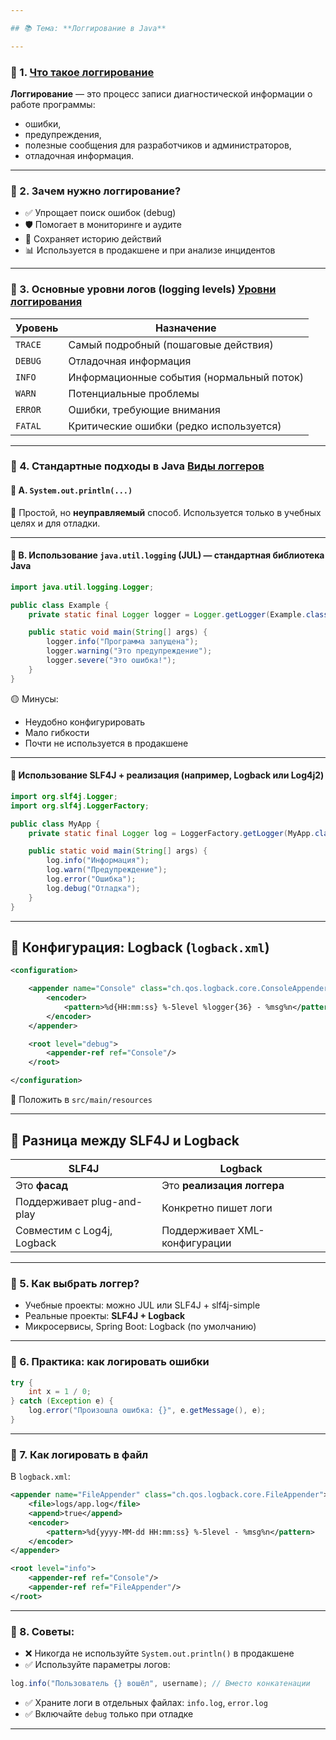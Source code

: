 ```yaml
---

## 📚 Тема: **Логгирование в Java**

---
```


### 🔹 1. [Что такое логгирование](%D0%A7%D1%82%D0%BE%20%D1%82%D0%B0%D0%BA%D0%BE%D0%B5%20%D0%BB%D0%BE%D0%B3%D0%B3%D0%B8%D1%80%D0%BE%D0%B2%D0%B0%D0%BD%D0%B8%D0%B5.md)

**Логгирование** — это процесс записи диагностической информации о работе программы:
- ошибки,
- предупреждения,
- полезные сообщения для разработчиков и администраторов,
- отладочная информация.

---

### 🔹 2. Зачем нужно логгирование?

- ✅ Упрощает поиск ошибок (debug)
- 🛡 Помогает в мониторинге и аудите
- 📜 Сохраняет историю действий
- 📊 Используется в продакшене и при анализе инцидентов

---

### 🔹 3. Основные уровни логов (logging levels) [Уровни логгирования](%D0%A3%D1%80%D0%BE%D0%B2%D0%BD%D0%B8%20%D0%BB%D0%BE%D0%B3%D0%B3%D0%B8%D1%80%D0%BE%D0%B2%D0%B0%D0%BD%D0%B8%D1%8F.md)

| Уровень       | Назначение                                 |
|---------------|---------------------------------------------|
| `TRACE`       | Самый подробный (пошаговые действия)        |
| `DEBUG`       | Отладочная информация                       |
| `INFO`        | Информационные события (нормальный поток)  |
| `WARN`        | Потенциальные проблемы                      |
| `ERROR`       | Ошибки, требующие внимания                  |
| `FATAL`       | Критические ошибки (редко используется)     |

---

### 🔹 4. Стандартные подходы в Java [Виды логгеров](%D0%92%D0%B8%D0%B4%D1%8B%20%D0%BB%D0%BE%D0%B3%D0%B3%D0%B5%D1%80%D0%BE%D0%B2.md)

#### 📌 A. `System.out.println(...)`

🧪 Простой, но **неуправляемый** способ. Используется только в учебных целях и для отладки.

---

#### 📌 B. Использование `java.util.logging` (JUL) — стандартная библиотека Java

```java
import java.util.logging.Logger;

public class Example {
    private static final Logger logger = Logger.getLogger(Example.class.getName());

    public static void main(String[] args) {
        logger.info("Программа запущена");
        logger.warning("Это предупреждение");
        logger.severe("Это ошибка!");
    }
}
```

🟡 Минусы:
- Неудобно конфигурировать
- Мало гибкости
- Почти не используется в продакшене

---

#### 📌  Использование **SLF4J + реализация** (например, Logback или Log4j2)

```java
import org.slf4j.Logger;
import org.slf4j.LoggerFactory;

public class MyApp {
    private static final Logger log = LoggerFactory.getLogger(MyApp.class);

    public static void main(String[] args) {
        log.info("Информация");
        log.warn("Предупреждение");
        log.error("Ошибка");
        log.debug("Отладка");
    }
}
```

---

## 🔧 Конфигурация: Logback (`logback.xml`)

```xml
<configuration>

    <appender name="Console" class="ch.qos.logback.core.ConsoleAppender">
        <encoder>
            <pattern>%d{HH:mm:ss} %-5level %logger{36} - %msg%n</pattern>
        </encoder>
    </appender>

    <root level="debug">
        <appender-ref ref="Console"/>
    </root>

</configuration>
```

📁 Положить в `src/main/resources`

---

## 🔀 Разница между SLF4J и Logback

| SLF4J                         | Logback                         |
|------------------------------|----------------------------------|
| Это **фасад**                | Это **реализация логгера**      |
| Поддерживает plug-and-play   | Конкретно пишет логи            |
| Совместим с Log4j, Logback   | Поддерживает XML-конфигурации   |

---

### 🔹 5. Как выбрать логгер?

- Учебные проекты: можно JUL или SLF4J + slf4j-simple
- Реальные проекты: **SLF4J + Logback**
- Микросервисы, Spring Boot: Logback (по умолчанию)

---

### 🔹 6. Практика: как логировать ошибки

```java
try {
    int x = 1 / 0;
} catch (Exception e) {
    log.error("Произошла ошибка: {}", e.getMessage(), e);
}
```

---

### 🔹 7. Как логировать в файл

В `logback.xml`:

```xml
<appender name="FileAppender" class="ch.qos.logback.core.FileAppender">
    <file>logs/app.log</file>
    <append>true</append>
    <encoder>
        <pattern>%d{yyyy-MM-dd HH:mm:ss} %-5level - %msg%n</pattern>
    </encoder>
</appender>

<root level="info">
    <appender-ref ref="Console"/>
    <appender-ref ref="FileAppender"/>
</root>
```

---

### 🔹 8. Советы:

- ❌ Никогда не используйте `System.out.println()` в продакшене
- ✅ Используйте параметры логов:

```java
log.info("Пользователь {} вошёл", username); // Вместо конкатенации
```

- ✅ Храните логи в отдельных файлах: `info.log`, `error.log`
- ✅ Включайте `debug` только при отладке

---
